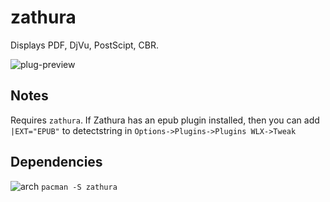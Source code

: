 zathura
========
Displays PDF, DjVu, PostScipt, CBR.

![plug-preview](https://i.imgur.com/tulFpUd.png)

## Notes
Requires `zathura`. If Zathura has an epub plugin installed, then you can add `|EXT="EPUB"` to detectstring in `Options->Plugins->Plugins WLX->Tweak`

## Dependencies
![arch](https://wiki.archlinux.org/favicon.ico) `pacman -S zathura`
